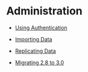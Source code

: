 Administration
==============

- [Using Authentication](Authentication.md)

- [Importing Data](ImportingData.md)

- [Replicating Data](ReplicatingData.md)

- [Migrating 2.8 to 3.0](Migrate2.8to3.0.md)
